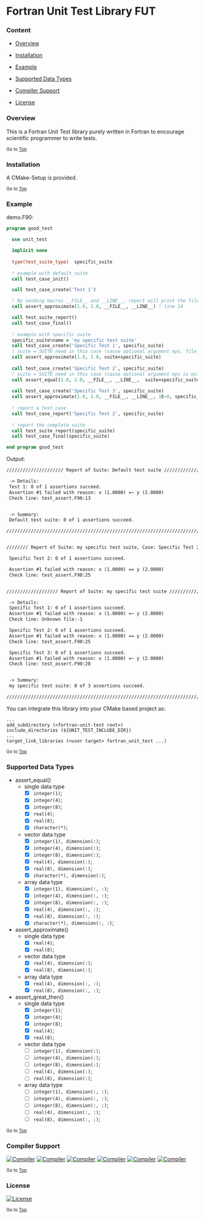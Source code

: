 <a name="top"></a>
# Fortran Unit Test Library FUT

### Content

+ [Overview](#overview)

+ [Installation](#installation)

+ [Example](#example)

+ [Supported Data Types](#supported-data-types)

+ [Compiler Support](#compiler-support)

+ [License](#license)

### Overview
This is a Fortran Unit Test library purely written in Fortran to encourage scientific programmer to write tests.

<sub>Go to [Top](#top)</sub>

### Installation
A CMake-Setup is provided.

<sub>Go to [Top](#top)</sub>

### Example

demo.F90:
```fortran
program good_test

  use unit_test

  implicit none
  
  type(test_suite_type)  specific_suite
  
  ! example with default suite
  call test_case_init()

  call test_case_create('Test 1')

  ! By sending macros __FILE__ and __LINE__, report will print the file and line number where assertion fails.
  call assert_approximate(1.0, 2.0, __FILE__, __LINE__) ! line 14

  call test_suite_report()
  call test_case_final()
  
  ! example with specific suite
  specific_suite%name = 'my specific test suite'
  call test_case_create('Specific Test 1', specific_suite)
  ! suite = SUITE need in this case (cause optional argument eps, file_name, line_number is missing)
  call assert_approximate(1.0, 2.0, suite=specific_suite)
  
  call test_case_create('Specific Test 2', specific_suite)
  ! suite = SUITE need in this case (cause optional argument eps is missing)
  call assert_equal(1.0, 2.0, __FILE__, __LINE__,  suite=specific_suite)
  
  call test_case_create('Specific Test 3', specific_suite)
  call assert_approximate(1.0, 2.0, __FILE__, __LINE__, 1E-0, specific_suite)
  
  ! report a test_case
  call test_case_report('Specific Test 2', specific_suite)
  
  ! report the complete suite
  call test_suite_report(specific_suite)
  call test_case_final(specific_suite)

end program good_test
```

Output:
```txt
///////////////////// Report of Suite: Default test suite ///////////////////////

 -> Details:
 Test 1: 0 of 1 assertions succeed.
 Assertion #1 failed with reason: x (1.0000) =~ y (2.0000)
 Check line: test_assert.F90:13


 -> Summary:
 Default test suite: 0 of 1 assertions succeed.

////////////////////////////////////////////////////////////////////////////////


//////// Report of Suite: my specific test suite, Case: Specific Test 2 /////////

 Specific Test 2: 0 of 1 assertions succeed.

 Assertion #1 failed with reason: x (1.0000) == y (2.0000)
 Check line: test_assert.F90:25


/////////////////// Report of Suite: my specific test suite /////////////////////

 -> Details:
 Specific Test 1: 0 of 1 assertions succeed.
 Assertion #1 failed with reason: x (1.0000) =~ y (2.0000)
 Check line: Unknown file:-1

 Specific Test 2: 0 of 1 assertions succeed.
 Assertion #1 failed with reason: x (1.0000) == y (2.0000)
 Check line: test_assert.F90:25

 Specific Test 3: 0 of 1 assertions succeed.
 Assertion #1 failed with reason: x (1.0000) =~ y (2.0000)
 Check line: test_assert.F90:28


 -> Summary:
 my specific test suite: 0 of 3 assertions succeed.

////////////////////////////////////////////////////////////////////////////////
```

You can integrate this library into your CMake based project as:

```
...
add_subdirectory (<fortran-unit-test root>)
include_directories (${UNIT_TEST_INCLUDE_DIR})
...
target_link_libraries (<user target> fortran_unit_test ...)
```

<sub>Go to [Top](#top)</sub>

### Supported Data Types
+ assert_equal()
  + single data type
    * [x] `integer(1)`;
    * [x] `integer(4)`;
    * [x] `integer(8)`;
    * [x] `real(4)`;
    * [x] `real(8)`;
    * [x] `character(*)`;
  + vector data type
    * [x] `integer(1), dimension(:)`;
    * [x] `integer(4), dimension(:)`;
    * [x] `integer(8), dimension(:)`;
    * [x] `real(4), dimension(:)`;
    * [x] `real(8), dimension(:)`;
    * [x] `character(*), dimension(:)`;
  + array data type
    * [x] `integer(1), dimension(:, :)`;
    * [x] `integer(4), dimension(:, :)`;
    * [x] `integer(8), dimension(:, :)`;
    * [x] `real(4), dimension(:, :)`;
    * [x] `real(8), dimension(:, :)`;
    * [x] `character(*), dimension(:, :)`;
+ assert_approximate()
  + single data type
    * [x] `real(4)`;
    * [x] `real(8)`;
  + vector data type
    * [x] `real(4), dimension(:)`;
    * [x] `real(8), dimension(:)`;
  + array data type
    * [x] `real(4), dimension(:, :)`;
    * [x] `real(8), dimension(:, :)`;
+ assert_great_then()
  + single data type
    * [x] `integer(1)`;
    * [x] `integer(4)`;
    * [x] `integer(8)`;
    * [x] `real(4)`;
    * [x] `real(8)`;
  + vector data type
    * [ ] `integer(1), dimension(:)`;
    * [ ] `integer(4), dimension(:)`;
    * [ ] `integer(8), dimension(:)`;
    * [ ] `real(4), dimension(:)`;
    * [ ] `real(8), dimension(:)`;
  + array data type
    * [ ] `integer(1), dimension(:, :)`;
    * [ ] `integer(4), dimension(:, :)`;
    * [ ] `integer(8), dimension(:, :)`;
    * [ ] `real(4), dimension(:, :)`;
    * [ ] `real(8), dimension(:, :)`;

<sub>Go to [Top](#top)</sub>

### Compiler Support

[![Compiler](https://img.shields.io/badge/GNU-v4.8.5+-brightgreen.svg)]()
[![Compiler](https://img.shields.io/badge/PGI-v18.4+-brightgreen.svg)]()
[![Compiler](https://img.shields.io/badge/Intel-v17.0.2.187+-brightgreen.svg)]()
[![Compiler](https://img.shields.io/badge/IBM%20XL-not%20tested-yellow.svg)]()
[![Compiler](https://img.shields.io/badge/g95-not%20tested-yellow.svg)]()
[![Compiler](https://img.shields.io/badge/NAG-not%20tested-yellow.svg)]()

<sub>Go to [Top](#top)</sub>

### License
[![License](https://img.shields.io/badge/license-MIT-brightgreen.svg)]()

<sub>Go to [Top](#top)</sub>

